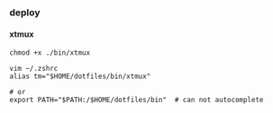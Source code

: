### deploy

#### xtmux
```
chmod +x ./bin/xtmux

vim ~/.zshrc
alias tm="$HOME/dotfiles/bin/xtmux"

# or
export PATH="$PATH:/$HOME/dotfiles/bin"  # can not autocomplete
```
